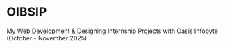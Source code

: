 # OIBSIP
My Web Development &amp; Designing Internship Projects with Oasis Infobyte (October - November 2025)
